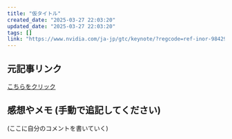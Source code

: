 ```yaml
---
title: "仮タイトル"
created_date: "2025-03-27 22:03:20"
updated_date: "2025-03-27 22:03:20"
tags: []
link: "https://www.nvidia.com/ja-jp/gtc/keynote/?regcode=ref-inor-984298&ncid=ref-inor-984298"
---
```

## 元記事リンク
[こちらをクリック](https://www.nvidia.com/ja-jp/gtc/keynote/?regcode=ref-inor-984298&ncid=ref-inor-984298)

## 感想やメモ (手動で追記してください)
(ここに自分のコメントを書いていく)
